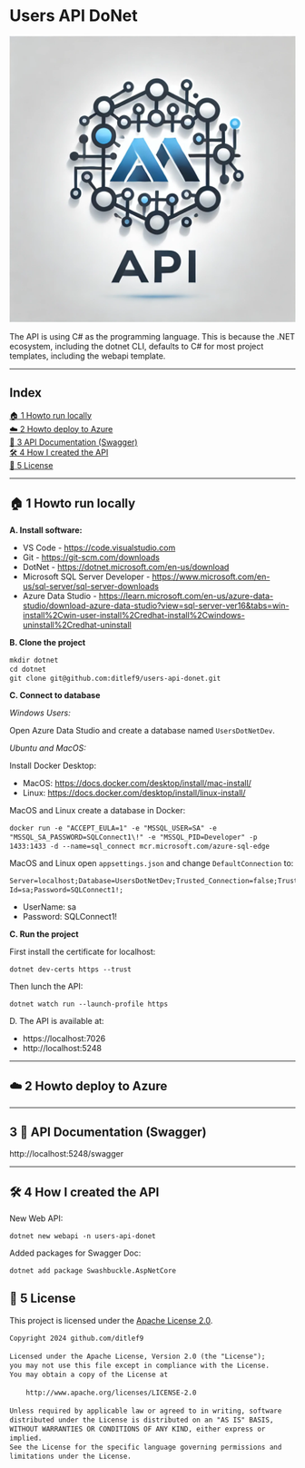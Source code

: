 # Users API DoNet


![Logo](docs/api-dotnet-logo.png)

The API is using C# as the programming language. This is because the .NET ecosystem, including the dotnet CLI, defaults to C# for most project templates, including the webapi template.



---

## Index

[🏠 1 Howto run locally](1-howto-run-locally)<br>
[☁️ 2 Howto deploy to Azure](2-howto-deploy-to-azure)<br>
[📖 3 API Documentation (Swagger)](3-api-documentation-swagger)<br>
[🛠️ 4 How I created the API](4-how-i-created-the-api)<br>
[📜 5 License](📜-5-license)<br>


---

## 🏠 1 Howto run locally

**A. Install software:**
* VS Code - https://code.visualstudio.com
* Git - https://git-scm.com/downloads
* DotNet - https://dotnet.microsoft.com/en-us/download
* Microsoft SQL Server Developer - https://www.microsoft.com/en-us/sql-server/sql-server-downloads
* Azure Data Studio - https://learn.microsoft.com/en-us/azure-data-studio/download-azure-data-studio?view=sql-server-ver16&tabs=win-install%2Cwin-user-install%2Credhat-install%2Cwindows-uninstall%2Credhat-uninstall

**B. Clone the project**

```
mkdir dotnet
cd dotnet
git clone git@github.com:ditlef9/users-api-donet.git
```

**C. Connect to database**

*Windows Users:*

Open Azure Data Studio and create a database named
`UsersDotNetDev`.


*Ubuntu and MacOS:*

Install Docker Desktop:

* MacOS: https://docs.docker.com/desktop/install/mac-install/
* Linux: https://docs.docker.com/desktop/install/linux-install/



MacOS and Linux create a database in Docker:

```
docker run -e "ACCEPT_EULA=1" -e "MSSQL_USER=SA" -e "MSSQL_SA_PASSWORD=SQLConnect1\!" -e "MSSQL_PID=Developer" -p 1433:1433 -d --name=sql_connect mcr.microsoft.com/azure-sql-edge
```

MacOS and Linux open `appsettings.json` and change `DefaultConnection` to: 
```
Server=localhost;Database=UsersDotNetDev;Trusted_Connection=false;TrustServerCertificate=True;User Id=sa;Password=SQLConnect1!;
```

* UserName: sa
* Password: SQLConnect1!

**C. Run the project**

First install the certificate for localhost:
```
dotnet dev-certs https --trust
```

Then lunch the API:

```
dotnet watch run --launch-profile https
```

D. The API is available at:

* https://localhost:7026
* http://localhost:5248

---

## ☁️ 2 Howto deploy to Azure


---

## 3 📖 API Documentation (Swagger)


http://localhost:5248/swagger


---

## 🛠️ 4 How I created the API

New Web API:
```
dotnet new webapi -n users-api-donet
```

Added packages for Swagger Doc:
```
dotnet add package Swashbuckle.AspNetCore
```

## 📜 5 License

This project is licensed under the
[Apache License 2.0](https://www.apache.org/licenses/LICENSE-2.0).

```
Copyright 2024 github.com/ditlef9

Licensed under the Apache License, Version 2.0 (the "License");
you may not use this file except in compliance with the License.
You may obtain a copy of the License at

    http://www.apache.org/licenses/LICENSE-2.0

Unless required by applicable law or agreed to in writing, software
distributed under the License is distributed on an "AS IS" BASIS,
WITHOUT WARRANTIES OR CONDITIONS OF ANY KIND, either express or implied.
See the License for the specific language governing permissions and
limitations under the License.
```
